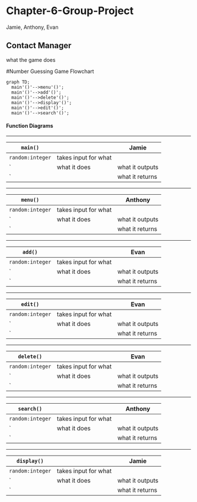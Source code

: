 # Chapter-6-Group-Project
Jamie, Anthony, Evan
## Contact Manager
what the game does

#Number Guessing Game
 Flowchart
```mermaid
graph TD;
  main'()'-->menu'()';
  main'()'-->add'()';
  main'()'-->delete'()';
  main'()'-->display'()';
  main'()'-->edit'()';
  main'()'-->search'()';

```

#### Function Diagrams


***
| `main()`    |               |   Jamie     |
| ------------------ | ------------- | ----------- |
| `random:integer`    | takes input for what  |              |
| `    | what it does  | what it outputs         |
| `     |  | what it returns |
***
| `menu()`    |               |   Anthony     |
| ------------------ | ------------- | ----------- |
| `random:integer`    | takes input for what  |              |
| `    | what it does  | what it outputs         |
| `     |  | what it returns |
***
| `add()`    |               |   Evan     |
| ------------------ | ------------- | ----------- |
| `random:integer`    | takes input for what  |              |
| `    | what it does  | what it outputs         |
| `     |  | what it returns |
***
| `edit()`    |               |   Evan     |
| ------------------ | ------------- | ----------- |
| `random:integer`    | takes input for what  |              |
| `    | what it does  | what it outputs         |
| `     |  | what it returns |
***
| `delete()`    |               |   Evan     |
| ------------------ | ------------- | ----------- |
| `random:integer`    | takes input for what  |              |
| `    | what it does  | what it outputs         |
| `     |  | what it returns |
***
| `search()`    |               |   Anthony     |
| ------------------ | ------------- | ----------- |
| `random:integer`    | takes input for what  |              |
| `    | what it does  | what it outputs         |
| `     |  | what it returns |
***
| `display()`    |               |   Jamie     |
| ------------------ | ------------- | ----------- |
| `random:integer`    | takes input for what  |              |
| `    | what it does  | what it outputs         |
| `     |  | what it returns |
